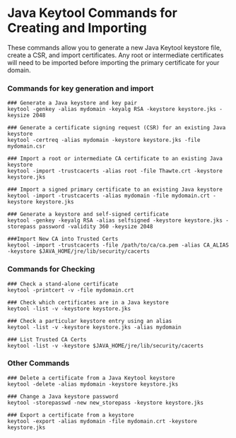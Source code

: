 # Java Keytool Commands for Creating and Importing

These commands allow you to generate a new Java Keytool keystore file, create a CSR, and import certificates. 
Any root or intermediate certificates will need to be imported before importing the primary certificate for your domain.

### Commands for key generation and import

```shell
### Generate a Java keystore and key pair
keytool -genkey -alias mydomain -keyalg RSA -keystore keystore.jks -keysize 2048

### Generate a certificate signing request (CSR) for an existing Java keystore
keytool -certreq -alias mydomain -keystore keystore.jks -file mydomain.csr

### Import a root or intermediate CA certificate to an existing Java keystore
keytool -import -trustcacerts -alias root -file Thawte.crt -keystore keystore.jks

### Import a signed primary certificate to an existing Java keystore
keytool -import -trustcacerts -alias mydomain -file mydomain.crt -keystore keystore.jks

### Generate a keystore and self-signed certificate
keytool -genkey -keyalg RSA -alias selfsigned -keystore keystore.jks -storepass password -validity 360 -keysize 2048

###Import New CA into Trusted Certs
keytool -import -trustcacerts -file /path/to/ca/ca.pem -alias CA_ALIAS -keystore $JAVA_HOME/jre/lib/security/cacerts
```

### Commands for Checking

```shell
### Check a stand-alone certificate
keytool -printcert -v -file mydomain.crt

### Check which certificates are in a Java keystore
keytool -list -v -keystore keystore.jks

### Check a particular keystore entry using an alias
keytool -list -v -keystore keystore.jks -alias mydomain

### List Trusted CA Certs
keytool -list -v -keystore $JAVA_HOME/jre/lib/security/cacerts
```

### Other  Commands

```shell
### Delete a certificate from a Java Keytool keystore
keytool -delete -alias mydomain -keystore keystore.jks

### Change a Java keystore password
keytool -storepasswd -new new_storepass -keystore keystore.jks

### Export a certificate from a keystore
keytool -export -alias mydomain -file mydomain.crt -keystore keystore.jks

```
